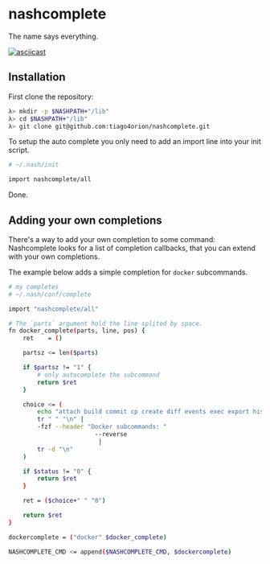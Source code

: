 # nashcomplete

The name says everything.

[![asciicast](https://asciinema.org/a/enr2mrchewlezfproraoh4gdy.png)](https://asciinema.org/a/enr2mrchewlezfproraoh4gdy?autoplay=true)

## Installation

First clone the repository:

```sh
λ> mkdir -p $NASHPATH+"/lib"
λ> cd $NASHPATH+"/lib"
λ> git clone git@github.com:tiago4orion/nashcomplete.git
```

To setup the auto complete you only need to add an import line into your init script.

```sh
# ~/.nash/init

import nashcomplete/all

```

Done.

## Adding your own completions

There's a way to add your own completion to some command:
Nashcomplete looks for a list of completion callbacks, that you can extend with your own completions.

The example below adds a simple completion for `docker` subcommands.

```sh
# my completes
# ~/.nash/conf/complete

import "nashcomplete/all"

# The `parts` argument hold the line splited by space.
fn docker_complete(parts, line, pos) {
	ret    = ()

	partsz <= len($parts)

	if $partsz != "1" {
		# only autocomplete the subcommand
		return $ret
	}

	choice <= (
		echo "attach build commit cp create diff events exec export history images import info inspect kill load login logout logs network node pause port ps pull push rename restart rm rmi run save search service start stats stop swarm tag top unpause update version volume wait" |
		tr " " "\n" |
		-fzf --header "Docker subcommands: "
						--reverse
						 |
		tr -d "\n"
	)

	if $status != "0" {
		return $ret
	}

	ret = ($choice+" " "0")

	return $ret
}

dockercomplete = ("docker" $docker_complete)

NASHCOMPLETE_CMD <= append($NASHCOMPLETE_CMD, $dockercomplete)
```
